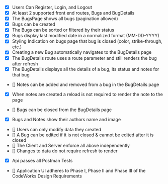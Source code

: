 * [X] Users Can Register, Login, and Logout
* [X] At least 2 supported front end routes, Bugs and BugDetails
* [X] The BugsPage shows all bugs (pagination allowed)
* [X] Bugs can be created
* [X] The Bugs can be sorted or filtered by their status
* [X] Bugs display last modified date in a normalized format (MM-DD-YYYY)
* [X] Styling Indication on bugs page that bug is closed (color, strike-through, etc.)
* [X] Creating a new Bug automatically navigates to the BugDetails page
* [X] The BugDetails route uses a route parameter and still renders the bug after refresh
* [X] The BugDetails displays all the details of a bug, its status and notes for that bug
* [] Notes can be added and removed from a bug in the BugDetails page
* [X] When notes are created a reload is not required to render the note to the page
* [] Bugs can be closed from the BugDetails page
* [X] Bugs and Notes show their authors name and image
* [] Users can only modify data they created
* [] A Bug can be edited if it is not closed & cannot be edited after it is closed
* [] The Client and Server enforce all above independently
* [] Changes to data do not require refresh to render
* [X] Api passes all Postman Tests
* [] Application UI adheres to Phase I, Phase II and Phase III of the CodeWorks Design Requirements